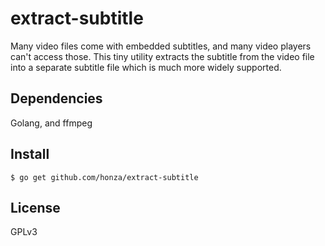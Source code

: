 extract-subtitle
================

Many video files come with embedded subtitles, and many video players can't
access those.  This tiny utility extracts the subtitle from the video file into
a separate subtitle file which is much more widely supported.

## Dependencies

Golang, and ffmpeg

## Install

```
$ go get github.com/honza/extract-subtitle
```

## License

GPLv3
